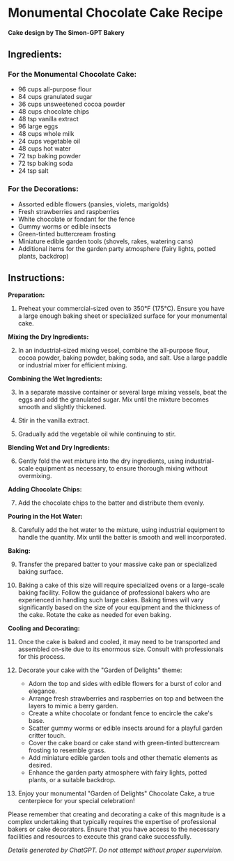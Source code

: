 # Monumental Chocolate Cake Recipe
#### Cake design by The Simon-GPT Bakery

## Ingredients:

### For the Monumental Chocolate Cake:

- 96 cups all-purpose flour
- 84 cups granulated sugar
- 36 cups unsweetened cocoa powder
- 48 cups chocolate chips
- 48 tsp vanilla extract
- 96 large eggs
- 48 cups whole milk
- 24 cups vegetable oil
- 48 cups hot water
- 72 tsp baking powder
- 72 tsp baking soda
- 24 tsp salt

### For the Decorations:

- Assorted edible flowers (pansies, violets, marigolds)
- Fresh strawberries and raspberries
- White chocolate or fondant for the fence
- Gummy worms or edible insects
- Green-tinted buttercream frosting
- Miniature edible garden tools (shovels, rakes, watering cans)
- Additional items for the garden party atmosphere (fairy lights, potted plants, backdrop)

## Instructions:

**Preparation:**

1. Preheat your commercial-sized oven to 350°F (175°C). Ensure you have a large enough baking sheet or specialized surface for your monumental cake.

**Mixing the Dry Ingredients:**

2. In an industrial-sized mixing vessel, combine the all-purpose flour, cocoa powder, baking powder, baking soda, and salt. Use a large paddle or industrial mixer for efficient mixing.

**Combining the Wet Ingredients:**

3. In a separate massive container or several large mixing vessels, beat the eggs and add the granulated sugar. Mix until the mixture becomes smooth and slightly thickened.

4. Stir in the vanilla extract.

5. Gradually add the vegetable oil while continuing to stir.

**Blending Wet and Dry Ingredients:**

6. Gently fold the wet mixture into the dry ingredients, using industrial-scale equipment as necessary, to ensure thorough mixing without overmixing.

**Adding Chocolate Chips:**

7. Add the chocolate chips to the batter and distribute them evenly.

**Pouring in the Hot Water:**

8. Carefully add the hot water to the mixture, using industrial equipment to handle the quantity. Mix until the batter is smooth and well incorporated.

**Baking:**

9. Transfer the prepared batter to your massive cake pan or specialized baking surface.

10. Baking a cake of this size will require specialized ovens or a large-scale baking facility. Follow the guidance of professional bakers who are experienced in handling such large cakes. Baking times will vary significantly based on the size of your equipment and the thickness of the cake. Rotate the cake as needed for even baking.

**Cooling and Decorating:**

11. Once the cake is baked and cooled, it may need to be transported and assembled on-site due to its enormous size. Consult with professionals for this process.

12. Decorate your cake with the "Garden of Delights" theme:
    - Adorn the top and sides with edible flowers for a burst of color and elegance.
    - Arrange fresh strawberries and raspberries on top and between the layers to mimic a berry garden.
    - Create a white chocolate or fondant fence to encircle the cake's base.
    - Scatter gummy worms or edible insects around for a playful garden critter touch.
    - Cover the cake board or cake stand with green-tinted buttercream frosting to resemble grass.
    - Add miniature edible garden tools and other thematic elements as desired.
    - Enhance the garden party atmosphere with fairy lights, potted plants, or a suitable backdrop.

13. Enjoy your monumental "Garden of Delights" Chocolate Cake, a true centerpiece for your special celebration!

Please remember that creating and decorating a cake of this magnitude is a complex undertaking that typically requires the expertise of professional bakers or cake decorators. Ensure that you have access to the necessary facilities and resources to execute this grand cake successfully.

*Details generated by ChatGPT. Do not attempt without proper supervision.*